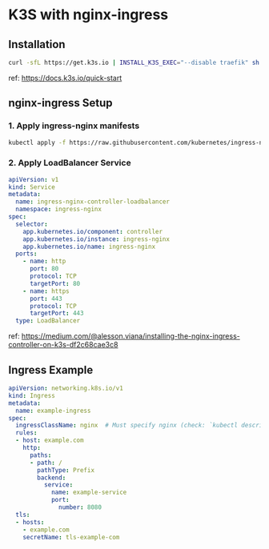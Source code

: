 # K3S with nginx-ingress

## Installation
```bash
curl -sfL https://get.k3s.io | INSTALL_K3S_EXEC="--disable traefik" sh -
```

ref: https://docs.k3s.io/quick-start

## nginx-ingress Setup

### 1. Apply ingress-nginx manifests
```bash
kubectl apply -f https://raw.githubusercontent.com/kubernetes/ingress-nginx/controller-v1.7.1/deploy/static/provider/baremetal/deploy.yaml
```

### 2. Apply LoadBalancer Service
```yaml
apiVersion: v1
kind: Service
metadata:
  name: ingress-nginx-controller-loadbalancer
  namespace: ingress-nginx
spec:
  selector:
    app.kubernetes.io/component: controller
    app.kubernetes.io/instance: ingress-nginx
    app.kubernetes.io/name: ingress-nginx
  ports:
    - name: http
      port: 80
      protocol: TCP
      targetPort: 80
    - name: https
      port: 443
      protocol: TCP
      targetPort: 443
  type: LoadBalancer
```

ref: https://medium.com/@alesson.viana/installing-the-nginx-ingress-controller-on-k3s-df2c68cae3c8

## Ingress Example
```yaml
apiVersion: networking.k8s.io/v1
kind: Ingress
metadata:
  name: example-ingress
spec:
  ingressClassName: nginx  # Must specify nginx (check: `kubectl describe deployment {ingress-nginx-deployment} -n ingress-nginx`)
  rules:
  - host: example.com
    http:
      paths:
      - path: /
        pathType: Prefix
        backend:
          service:
            name: example-service
            port:
              number: 8080
  tls:
  - hosts:
    - example.com
    secretName: tls-example-com
```

